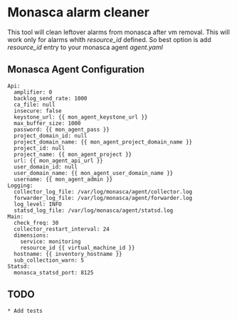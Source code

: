 # Monasca alarm cleaner

This tool will clean leftover alarms from monasca after vm removal. This will work only for
alarms whith _resource_id_ defined. So best option is add _resource_id_ entry to your
monasca agent _agent.yaml_


## Monasca Agent Configuration

```
Api:
  amplifier: 0
  backlog_send_rate: 1000
  ca_file: null
  insecure: false
  keystone_url: {{ mon_agent_keystone_url }}
  max_buffer_size: 1000
  password: {{ mon_agent_pass }}
  project_domain_id: null
  project_domain_name: {{ mon_agent_project_domain_name }}
  project_id: null
  project_name: {{ mon_agent_project }}
  url: {{ mon_agent_api_url }}
  user_domain_id: null
  user_domain_name: {{ mon_agent_user_domain_name }}
  username: {{ mon_agent_admin }}
Logging:
  collector_log_file: /var/log/monasca/agent/collector.log
  forwarder_log_file: /var/log/monasca/agent/forwarder.log
  log_level: INFO
  statsd_log_file: /var/log/monasca/agent/statsd.log
Main:
  check_freq: 30
  collector_restart_interval: 24
  dimensions:
    service: monitoring
    resource_id {{ virtual_machine_id }}
  hostname: {{ inventory_hostname }}
  sub_collection_warn: 5
Statsd:
  monasca_statsd_port: 8125

```

## TODO

    * Add tests